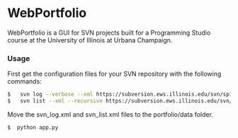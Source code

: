 # WebPortfolio

WebPortfolio is a GUI for SVN projects built for a Programming Studio course at the University of Illinois at Urbana Champaign.

### Usage

First get the configuration files for your SVN repository with the following commands:

```sh
$	svn log --verbose --xml https://subversion.ews.illinois.edu/svn/sp17-cs242/{netid} > svn_log.xml
$	svn list --xml --recursive https://subversion.ews.illinois.edu/svn/sp17-cs242/{netid} > svn_list.xml
```

Move the svn_log.xml and svn_list.xml files to the portfolio/data folder. 

```sh
$  python app.py
```
